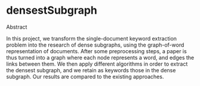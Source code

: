 # densestSubgraph

Abstract

In this project, we transform the single-document keyword extraction
problem into the research of dense subgraphs, using the graph-of-word
representation of documents. After some preprocessing steps, a paper is
thus turned into a graph where each node represents a word, and edges
the links between them. We then apply different algorithms in order to
extract the densest subgraph, and we retain as keywords those in the
dense subgraph. Our results are compared to the existing approaches.
